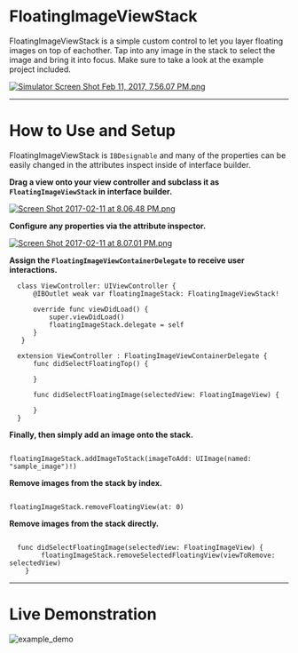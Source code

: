 # FloatingImageViewStack

FloatingImageViewStack is a simple custom control to let you layer floating images on top of eachother. Tap into any image in the stack to select the image and bring it into focus. Make sure to take a look at the example project included.

[![Simulator Screen Shot Feb 11, 2017, 7.56.07 PM.png](https://s23.postimg.org/9e01vpbnv/Simulator_Screen_Shot_Feb_11_2017_7_56_07_PM.png)](https://postimg.org/image/4fcjh67uv/)

---------------------

# How to Use and Setup 

FloatingImageViewStack is `IBDesignable` and many of the properties can be easily changed in the attributes inspect inside of interface builder.

**Drag a view onto your view controller and subclass it as `FloatingImageViewStack` in interface builder.**

  [![Screen Shot 2017-02-11 at 8.06.48 PM.png](https://s27.postimg.org/hxakgdg9v/Screen_Shot_2017_02_11_at_8_06_48_PM.png)](https://postimg.org/image/yl22ivb1b/)

**Configure any properties via the attribute inspector.**

  [![Screen Shot 2017-02-11 at 8.07.01 PM.png](https://s24.postimg.org/6euu9ba2d/Screen_Shot_2017_02_11_at_8_07_01_PM.png)](https://postimg.org/image/di2poxfht/)
  
**Assign the `FloatingImageViewContainerDelegate` to receive user interactions.**

```
  class ViewController: UIViewController {    
      @IBOutlet weak var floatingImageStack: FloatingImageViewStack!

      override func viewDidLoad() {
          super.viewDidLoad()
          floatingImageStack.delegate = self
      }
   }

  extension ViewController : FloatingImageViewContainerDelegate {
      func didSelectFloatingTop() {

      }

      func didSelectFloatingImage(selectedView: FloatingImageView) {

      }
  }
```

**Finally, then simply add an image onto the stack.**

```  

floatingImageStack.addImageToStack(imageToAdd: UIImage(named: "sample_image")!) 

```

**Remove images from the stack by index.**

``` 

floatingImageStack.removeFloatingView(at: 0)

```

**Remove images from the stack directly.** 

```

  func didSelectFloatingImage(selectedView: FloatingImageView) {
        floatingImageStack.removeSelectedFloatingView(viewToRemove: selectedView)
    }

```

------------------------------

# Live Demonstration

![example_demo](https://cloud.githubusercontent.com/assets/24960143/22858735/f051f308-f093-11e6-914f-1859bd1f4c7f.gif)
